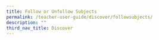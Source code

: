 ```yaml
---
title: Follow or Unfollow Subjects
permalink: /teacher-user-guide/discover/followsubjects/
description: ""
third_nav_title: Discover
---
```

